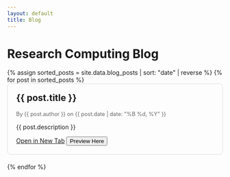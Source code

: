 ```yaml
---
layout: default
title: Blog
---
```


<style>
    .blog-card {
        border: 1px solid #ddd;
        border-radius: 8px;
        padding: 20px;
        margin-bottom: 20px;
        transition: box-shadow 0.3s ease;
    }
    .blog-card:hover {
        box-shadow: 0 4px 8px rgba(0,0,0,0.1);
    }
    .blog-card h2 {
        margin-top: 0;
    }
    .blog-card .meta {
        color: #666;
        font-size: 0.9em;
        margin-bottom: 10px;
    }
    .blog-card .preview-area {
        margin-top: 20px;
        border-top: 1px solid #eee;
        padding-top: 20px;
    }
    .blog-card iframe {
        width: 100%;
        height: 600px;
        border: 1px solid #ccc;
        border-radius: 4px;
    }
</style>

# Research Computing Blog

<div id="blog-posts">
{% assign sorted_posts = site.data.blog_posts | sort: "date" | reverse %}
{% for post in sorted_posts %}
    <div class="blog-card">
        <h2>{{ post.title }}</h2>
        <div class="meta">By {{ post.author }} on {{ post.date | date: "%B %d, %Y" }}</div>
        <p>{{ post.description }}</p>
        <a href="{{ post.gdoc_url }}" target="_blank" class="btn btn-primary">Open in New Tab</a>
        <button class="btn btn-secondary preview-btn" data-gdoc-url="{{ post.gdoc_embed_url }}">Preview Here</button>
        <div class="preview-area" style="display: none;"></div>
    </div>
{% endfor %}
</div>

<script>
document.addEventListener("DOMContentLoaded", function() {
    document.querySelectorAll('.preview-btn').forEach(button => {
        button.addEventListener('click', function() {
            const previewArea = this.nextElementSibling;
            if (previewArea.style.display === 'none') {
                const iframe = document.createElement('iframe');
                iframe.src = this.dataset.gdocUrl;
                previewArea.innerHTML = '';
                previewArea.appendChild(iframe);
                previewArea.style.display = 'block';
                this.textContent = 'Close Preview';
            } else {
                previewArea.style.display = 'none';
                previewArea.innerHTML = '';
                this.textContent = 'Preview Here';
            }
        });
    });
});
</script>
